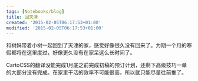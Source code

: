 ```yaml
---
tags: [Notebooks/blog]
title: 回天津
created: '2015-02-05T06:17:53+01:00'
modified: '2015-02-05T06:17:53+01:00'
---
```


和树妈带着小树一起回到了天津的家，感觉好像很久没有回来了。为期一个月的寒假都将在这里度过，好像更久没有在家呆这么长时间了。

CartoCSS的翻译没能完成1月底之前完成初稿的预订计划，还剩下高级技巧一章的大部分没有完成。在家里干活的效率不可能很高，所以就只能尽量往前推了。